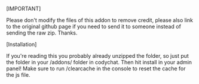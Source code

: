 [IMPORTANT]

Please don't modify the files of this addon to remove credit, please also link to the original github page if you need to send it to someone instead of sending the raw zip. Thanks.

[Installation]

If you're reading this you probably already unzipped the folder, so just put the folder in your /addons/ folder in codychat. Then hit install in your admin panel! Make sure to run /clearcache in the console to reset the cache for the js file.
